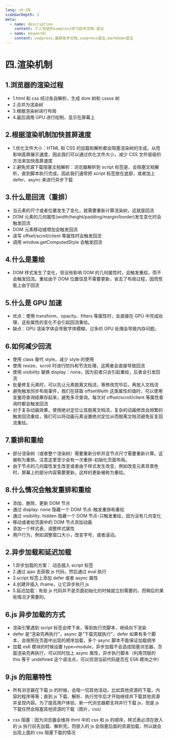 ```yaml
---
lang: zh-CN
sidebarDepth: 2
meta:
  - name: description
    content: 个人总结的vuepress学习技术文档-语法
  - name: keywords
    content: vuepress,最新技术文档,vuepress语法,markdown语法
---
```


# 四.渲染机制

## 1.浏览器的渲染过程

- 1.html 和 css 经过各自解析，生成 dom 树和 cssos 树
- 2.合并为渲染树
- 3.根据渲染树进行布局
- 4.最后调用 GPU 进行绘制，显示在屏幕上

## 2.根据渲染机制加快首屏速度

- 1.优化文件大小：HTML 和 CSS 的加载和解析都会阻塞渲染树的生成，从而影响首屏展示速度，因此我们可以通过优化文件大小，减少 CSS 文件层级的方法来加快首屏速度
- 2.避免资源下载阻塞文档解析：浏览器解析到 script 标签是，会阻塞文档解析，直到脚本执行完成，因此我们通常把 script 标签放在底部，或者加上 defer、async 来进行异步下载

## 3.什么是回流（重排）

- 当元素的尺寸或者位置发生了变化，就需要重新计算渲染树，这就是回流
- DOM 元素的几何属性(width/height/padding/margin/border)发生变化时会触发回流
- DOM 元素移动或增加会触发回流
- 读写 offset/scroll/client 等属性时会触发回流
- 调用 window.getComputedStyle 会触发回流

## 4.什么是重绘

- DOM 样式发生了变化，但没有影响 DOM 的几何属性时，会触发重绘，而不会触发回流。重绘由于 DOM 位置信息不需要更新，省去了布局过程，因而性能上由于回流

## 5.什么是 GPU 加速

- 优点：使用 transform、opacity、filters 等属性时，会直接在 GPU 中完成处理，这些属性的变化不会引起回流重绘。
- 缺点：GPU 渲染字体会导致字体模糊，过多的 GPU 处理会导致内存问题。

## 6.如何减少回流

- 使用 class 替代 style，减少 style 的使用
- 使用 resize、scroll 时进行防抖和节流处理，这两者会直接导致回流
- 使用 visibility 替换 display：none，因为前者只会引起重绘，后者会引发回流
- 批量修复元素时，可以先让元素脱离文档流，等修改完毕后，再放入文档流
- 避免触发同步布局事件，我们在获取 offsetWeith 这类属性的值时，可以使用变量将查询结果存起来，避免多次查询，每次对 offset/scroll/client 等属性查询时都会触发回流
- 对于复杂动画效果，使用绝对定位让其脱离文档流，复杂的动画修改会频繁的触发回流重绘，我们可以将动画元素设置绝对定位从而脱离文档流避免反复回流重绘。

## 7.重排和重绘

- 部分渲染树（或者整个渲染树）需要重新分析并且节点尺寸需要重新计算。这被称为重排。注意这里至少会有一次重排-初始化页面布局。
- 由于节点的几何属性发生改变或者由于样式发生改变，例如改变元素背景色时，屏幕上的部分内容需要更新。这样的更新被称为重绘。

## 8.什么情况会触发重排和重绘

- 添加、删除、更新 DOM 节点
- 通过 display: none 隐藏一个 DOM 节点-触发重排和重绘
- 通过 visibility: hidden 隐藏一个 DOM 节点-只触发重绘，因为没有几何变化
- 移动或者给页面中的 DOM 节点添加动画
- 添加一个样式表，调整样式属性
- 用户行为，例如调整窗口大小，改变字号，或者滚动。

## 2.异步加载和延迟加载

- 1.异步加载的方案： 动态插入 script 标签
- 2.通过 ajax 去获取 js 代码，然后通过 eval 执行
- 3.script 标签上添加 defer 或者 async 属性
- 4.创建并插入 iframe，让它异步执行 js
- 5.延迟加载：有些 js 代码并不是页面初始化的时候就立刻需要的，而稍后的某些情况才需要的。

## 6.js 异步加载的方式

- 渲染引擎遇到 script 标签会停下来，等到执行完脚本，继续向下渲染
- defer 是“渲染完再执行”，async 是“下载完就执行”，defer 如果有多个脚本，会按照在页面中出现的顺序加载，多个 async 脚本不能保证加载顺序
- 加载 es6 模块的时候设置 type=module，异步加载不会造成阻塞浏览器，页面渲染完再执行，可以同时加上 async 属性，异步执行脚本（利用顶层的 this 等于 undefined 这个语法点，可以侦测当前代码是否在 ES6 模块之中）



## 9.js 的阻塞特性

- 所有浏览器在下载 js 的时候，会阻一切其他活动，比如其他资源的下载，内容的程序等等；直到 js 下载、解析、执行完毕后才开始继续并下载其他资源并呈现内容。为了提高用户体验，新一代浏览器都支持并行下载 js，但是 js 下载任然会阻塞其他资源的下载（图片，css）

* css 阻塞：因为浏览器会维持 thml 中的 css 和 js 的顺序，样式表必须在嵌入的 js 执行前先加载、解析完。而嵌入的 js 会阻塞后面的资源加载，所以就会出现上面的 css 阻塞下载的情况

